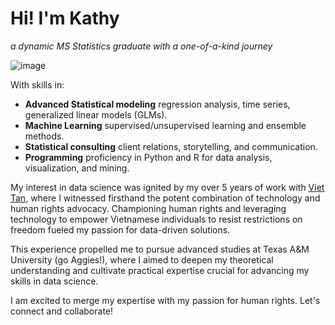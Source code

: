 <h1> Hi! I'm Kathy </h1>

*a dynamic MS Statistics graduate with a one-of-a-kind journey* 

![image](https://github.com/itstrieu/itstrieu/assets/38932563/8ad12bc2-3401-45a2-be48-d833c13d3936)

With skills in:

* **Advanced Statistical modeling** regression analysis, time series, generalized linear models (GLMs).
* **Machine Learning** supervised/unsupervised learning and ensemble methods.
* **Statistical consulting** client relations, storytelling, and communication.
* **Programming** proficiency in Python and R for data analysis, visualization, and mining.

My interest in data science was ignited by my over 5 years of work with [Viet Tan](https://viettan.org/en/), where I witnessed firsthand the potent combination of technology and human rights advocacy. Championing human rights and leveraging technology to empower Vietnamese individuals to resist restrictions on freedom fueled my passion for data-driven solutions. 

This experience propelled me to pursue advanced studies at Texas A&M University (go Aggies!), where I aimed to deepen my theoretical understanding and cultivate practical expertise crucial for advancing my skills in data science.

I am excited to merge my expertise with my passion for human rights. Let's connect and collaborate!

